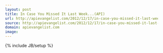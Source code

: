 ```yaml
---
layout: post
title: In Case You Missed It Last Week...(API)
url: http://apievangelist.com/2012/12/17/in-case-you-missed-it-last-week…api/
source: http://apievangelist.com/2012/12/17/in-case-you-missed-it-last-week…api/
domain: apievangelist.com
image: 
---
```

{% include JB/setup %}<p></p>
